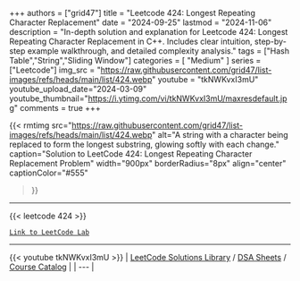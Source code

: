 
+++
authors = ["grid47"]
title = "Leetcode 424: Longest Repeating Character Replacement"
date = "2024-09-25"
lastmod = "2024-11-06"
description = "In-depth solution and explanation for Leetcode 424: Longest Repeating Character Replacement in C++. Includes clear intuition, step-by-step example walkthrough, and detailed complexity analysis."
tags = ["Hash Table","String","Sliding Window"]
categories = [
    "Medium"
]
series = ["Leetcode"]
img_src = "https://raw.githubusercontent.com/grid47/list-images/refs/heads/main/list/424.webp"
youtube = "tkNWKvxI3mU"
youtube_upload_date="2024-03-09"
youtube_thumbnail="https://i.ytimg.com/vi/tkNWKvxI3mU/maxresdefault.jpg"
comments = true
+++


{{< rmtimg 
    src="https://raw.githubusercontent.com/grid47/list-images/refs/heads/main/list/424.webp" 
    alt="A string with a character being replaced to form the longest substring, glowing softly with each change."
    caption="Solution to LeetCode 424: Longest Repeating Character Replacement Problem"
    width="900px"
    borderRadius="8px"
    align="center" 
    captionColor="#555"
>}}
---
{{< leetcode 424 >}}

[`Link to LeetCode Lab`](https://leetcode.com/problems/longest-repeating-character-replacement/description/)

---
{{< youtube tkNWKvxI3mU >}}
| [LeetCode Solutions Library](https://grid47.xyz/leetcode/) / [DSA Sheets](https://grid47.xyz/sheets/) / [Course Catalog](https://grid47.xyz/courses/) |
| --- |
